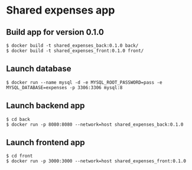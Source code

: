 # Shared expenses app

## Build app for version 0.1.0
```
$ docker build -t shared_expenses_back:0.1.0 back/
$ docker build -t shared_expenses_front:0.1.0 front/
```

## Launch database
```
$ docker run --name mysql -d -e MYSQL_ROOT_PASSWORD=pass -e MYSQL_DATABASE=expenses -p 3306:3306 mysql:8
```

## Launch backend app
```
$ cd back
$ docker run -p 8080:8080 --network=host shared_expenses_back:0.1.0
```
## Launch frontend app
```
$ cd front
$ docker run -p 3000:3000 --network=host shared_expenses_front:0.1.0
```

